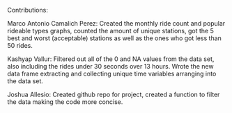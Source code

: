 Contributions:


Marco Antonio Camalich Perez: 
Created the monthly ride count and popular rideable types graphs, counted the amount of unique stations, got the 5 best and worst (acceptable) stations as well as the ones who got less than 50 rides.


Kashyap Vallur:
Filtered out all of the 0 and NA values from the data set, also including the rides under 30 seconds over 13 hours. Wrote the new data frame extracting and collecting unique time variables arranging into the data set.  


Joshua Allesio: Created github repo for project, created a function to filter the data making the code more concise. 


